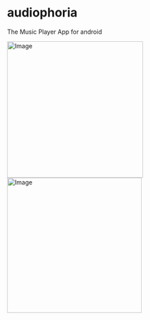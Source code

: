# audiophoria
The Music Player App for android


<img width="317" alt="Image" src="https://github.com/user-attachments/assets/927684e5-5cbc-4cd0-aee5-4cdf21a0386d" />

<img width="314" alt="Image" src="https://github.com/user-attachments/assets/8113bc4e-623a-4448-9994-a19fab296a4d" />
